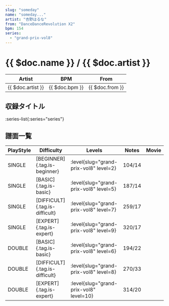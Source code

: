 ```yaml
---
slug: "someday"
name: "someday..."
artist: "杏野はるな"
from: "DanceDanceRevolution X2"
bpm: 154
series:
  - "grand-prix-vol8"
---
```


# {{ $doc.name }} / {{ $doc.artist }}

|Artist|BPM|From|
|------|---|----|
|{{ $doc.artist }}|{{ $doc.bpm }}|{{ $doc.from }}|

## 収録タイトル

:series-list{:series="series"}

## 譜面一覧

|PlayStyle|Difficulty|Levels|Notes|Movie|
|---------|----------|------|-----|-----|
|SINGLE|[BEGINNER]{.tag.is-beginner}|<div class="field is-grouped is-grouped-multiline"> :level{slug="grand-prix-vol8" level=2}</div>|104/14||
|SINGLE|[BASIC]{.tag.is-basic}|<div class="field is-grouped is-grouped-multiline"> :level{slug="grand-prix-vol8" level=5}</div>|187/14||
|SINGLE|[DIFFICULT]{.tag.is-difficult}|<div class="field is-grouped is-grouped-multiline"> :level{slug="grand-prix-vol8" level=7}</div>|259/17||
|SINGLE|[EXPERT]{.tag.is-expert}|<div class="field is-grouped is-grouped-multiline"> :level{slug="grand-prix-vol8" level=9}</div>|320/17||
|DOUBLE|[BASIC]{.tag.is-basic}|<div class="field is-grouped is-grouped-multiline"> :level{slug="grand-prix-vol8" level=6}</div>|194/22||
|DOUBLE|[DIFFICULT]{.tag.is-difficult}|<div class="field is-grouped is-grouped-multiline"> :level{slug="grand-prix-vol8" level=8}</div>|270/33||
|DOUBLE|[EXPERT]{.tag.is-expert}|<div class="field is-grouped is-grouped-multiline"> :level{slug="grand-prix-vol8" level=10}</div>|314/20||
